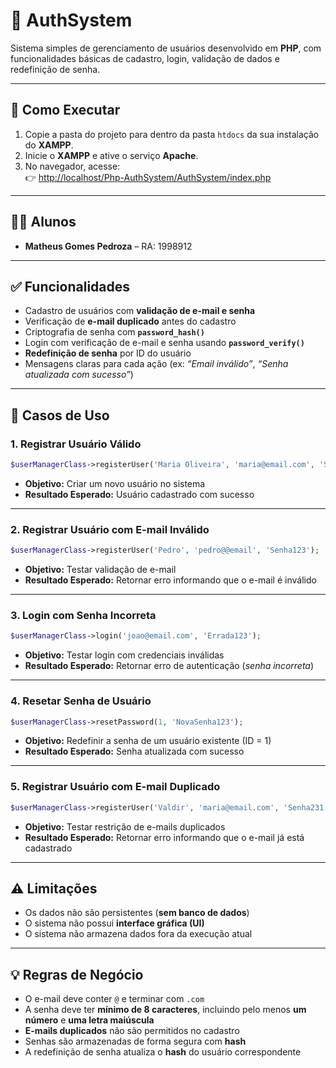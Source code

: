# 👤 AuthSystem

Sistema simples de gerenciamento de usuários desenvolvido em **PHP**, com funcionalidades básicas de cadastro, login, validação de dados e redefinição de senha.

---

## 🚀 Como Executar

1. Copie a pasta do projeto para dentro da pasta `htdocs` da sua instalação do **XAMPP**.  
2. Inicie o **XAMPP** e ative o serviço **Apache**.  
3. No navegador, acesse:  
   👉 [http://localhost/Php-AuthSystem/AuthSystem/index.php](http://localhost/Php-AuthSystem/AuthSystem/index.php)

---

## 👨‍🎓 Alunos

- **Matheus Gomes Pedroza** – RA: 1998912  

---

## ✅ Funcionalidades

- Cadastro de usuários com **validação de e-mail e senha**  
- Verificação de **e-mail duplicado** antes do cadastro  
- Criptografia de senha com **`password_hash()`**  
- Login com verificação de e-mail e senha usando **`password_verify()`**  
- **Redefinição de senha** por ID do usuário  
- Mensagens claras para cada ação (ex: *“Email inválido”*, *“Senha atualizada com sucesso”*)  

---

## 📌 Casos de Uso

### 1. Registrar Usuário Válido
```php
$userManagerClass->registerUser('Maria Oliveira', 'maria@email.com', 'Senha123');
```
- **Objetivo:** Criar um novo usuário no sistema  
- **Resultado Esperado:** Usuário cadastrado com sucesso  

---

### 2. Registrar Usuário com E-mail Inválido
```php
$userManagerClass->registerUser('Pedro', 'pedro@@email', 'Senha123');
```
- **Objetivo:** Testar validação de e-mail  
- **Resultado Esperado:** Retornar erro informando que o e-mail é inválido  

---

### 3. Login com Senha Incorreta
```php
$userManagerClass->login('joao@email.com', 'Errada123');
```
- **Objetivo:** Testar login com credenciais inválidas  
- **Resultado Esperado:** Retornar erro de autenticação (*senha incorreta*)  

---

### 4. Resetar Senha de Usuário
```php
$userManagerClass->resetPassword(1, 'NovaSenha123');
```
- **Objetivo:** Redefinir a senha de um usuário existente (ID = 1)  
- **Resultado Esperado:** Senha atualizada com sucesso  

---

### 5. Registrar Usuário com E-mail Duplicado
```php
$userManagerClass->registerUser('Valdir', 'maria@email.com', 'Senha231');
```
- **Objetivo:** Testar restrição de e-mails duplicados  
- **Resultado Esperado:** Retornar erro informando que o e-mail já está cadastrado  

---

## ⚠️ Limitações

- Os dados não são persistentes (**sem banco de dados**)  
- O sistema não possui **interface gráfica (UI)**  
- O sistema não armazena dados fora da execução atual  

---

## 💡 Regras de Negócio

- O e-mail deve conter `@` e terminar com `.com`  
- A senha deve ter **mínimo de 8 caracteres**, incluindo pelo menos **um número** e **uma letra maiúscula**  
- **E-mails duplicados** não são permitidos no cadastro  
- Senhas são armazenadas de forma segura com **hash**  
- A redefinição de senha atualiza o **hash** do usuário correspondente  

